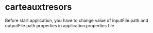 # carteauxtresors

Before start application, you have to change value of inputFile.path and outputFile.path properties in application.properties file.

